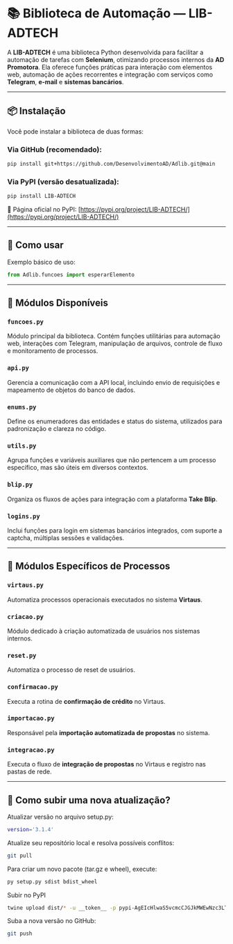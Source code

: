# 📚 Biblioteca de Automação — LIB-ADTECH

A **LIB-ADTECH** é uma biblioteca Python desenvolvida para facilitar a automação de tarefas com **Selenium**, otimizando processos internos da **AD Promotora**. Ela oferece funções práticas para interação com elementos web, automação de ações recorrentes e integração com serviços como **Telegram**, **e-mail** e **sistemas bancários**.

---

## 📦 Instalação

Você pode instalar a biblioteca de duas formas:

### Via GitHub (recomendado):

```bash
pip install git+https://github.com/DesenvolvimentoAD/Adlib.git@main
```

### Via PyPI (versão desatualizada):

```bash
pip install LIB-ADTECH
```

🔗 Página oficial no PyPI:
[https://pypi.org/project/LIB-ADTECH/](https://pypi.org/project/LIB-ADTECH/)

---

## 🚀 Como usar

Exemplo básico de uso:

```python
from Adlib.funcoes import esperarElemento
```

---

## 🧩 Módulos Disponíveis

### `funcoes.py`

Módulo principal da biblioteca. Contém funções utilitárias para automação web, interações com Telegram, manipulação de arquivos, controle de fluxo e monitoramento de processos.

### `api.py`

Gerencia a comunicação com a API local, incluindo envio de requisições e mapeamento de objetos do banco de dados.

### `enums.py`

Define os enumeradores das entidades e status do sistema, utilizados para padronização e clareza no código.

### `utils.py`

Agrupa funções e variáveis auxiliares que não pertencem a um processo específico, mas são úteis em diversos contextos.

### `blip.py`

Organiza os fluxos de ações para integração com a plataforma **Take Blip**.

### `logins.py`

Inclui funções para login em sistemas bancários integrados, com suporte a captcha, múltiplas sessões e validações.

---

## 🏦 Módulos Específicos de Processos

### `virtaus.py`

Automatiza processos operacionais executados no sistema **Virtaus**.

### `criacao.py`

Módulo dedicado à criação automatizada de usuários nos sistemas internos.

### `reset.py`

Automatiza o processo de reset de usuários.

### `confirmacao.py`

Executa a rotina de **confirmação de crédito** no Virtaus.

### `importacao.py`

Responsável pela **importação automatizada de propostas** no sistema.

### `integracao.py`

Executa o fluxo de **integração de propostas** no Virtaus e registro nas pastas de rede.

---
## 🔄 Como subir uma nova atualização?

Atualizar versão no arquivo setup.py:

```bash
version='3.1.4'
```

Atualize seu repositório local e resolva possíveis conflitos:

```bash
git pull
```

Para criar um novo pacote (tar.gz e wheel), execute:

```bash
py setup.py sdist bdist_wheel
```

Subir no PyPI
```bash
twine upload dist/* -u __token__ -p pypi-AgEIcHlwaS5vcmcCJGJkMWEwNzc3LTRkOWItNGU5ZS04NDI3LTFiM2ZkMTMyYWM4YwACKlszLCI4ZTIxZTQ2Ny1lNTJmLTQ4MGItYmI1ZC1hNWRlN2QzMWUyM2QiXQAABiDlLhjsGOw14tTNSSop8TAuinIH-KCHkCeDXH5yjxHR9A
```

Suba a nova versão no GitHub:

```bash
git push
```

